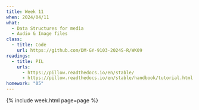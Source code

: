 ```yaml
---
title: Week 11
when: 2024/04/11
what:
  - Data Structures for media
  - Audio & Image files
class:
  - title: Code
    url: https://github.com/DM-GY-9103-2024S-R/WK09
readings:
  - title: PIL
    urls:
      - https://pillow.readthedocs.io/en/stable/
      - https://pillow.readthedocs.io/en/stable/handbook/tutorial.html
homework: "05"
---
```

{% include week.html page=page %}
